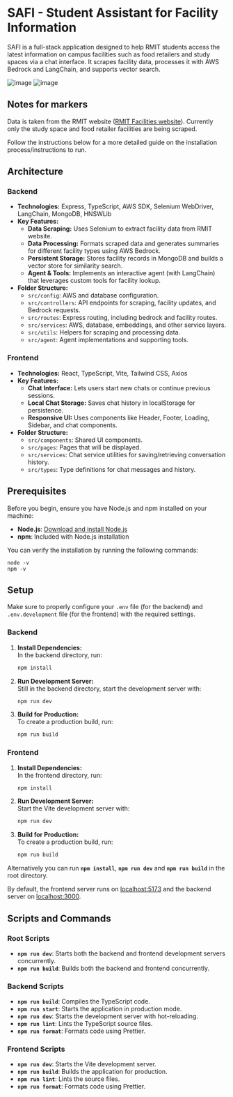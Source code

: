 # SAFI - Student Assistant for Facility Information

SAFI is a full-stack application designed to help RMIT students access the latest information on campus facilities such as food retailers and study spaces via a chat interface. It scrapes facility data, processes it with AWS Bedrock and LangChain, and supports vector search.

![image](https://github.com/user-attachments/assets/a51732e0-492b-4e41-8098-32f02a7ebdaf)
![image](https://github.com/user-attachments/assets/94ae69f0-83b8-4983-b060-337bb8c21225)




## Notes for markers

Data is taken from the RMIT website ([RMIT Facilities website](https://www.rmit.edu.au/about/our-locations-and-facilities/facilities)). Currently only the study space and food retailer facilities are being scraped.

Follow the instructions below for a more detailed guide on the installation process/instructions to run.

## Architecture

### Backend

- **Technologies:** Express, TypeScript, AWS SDK, Selenium WebDriver, LangChain, MongoDB, HNSWLib  
- **Key Features:**
  - **Data Scraping:** Uses Selenium to extract facility data from RMIT website.
  - **Data Processing:** Formats scraped data and generates summaries for different facility types using AWS Bedrock.
  - **Persistent Storage:** Stores facility records in MongoDB and builds a vector store for similarity search.
  - **Agent & Tools:** Implements an interactive agent (with LangChain) that leverages custom tools for facility lookup.
- **Folder Structure:**
  - `src/config`: AWS and database configuration.
  - `src/controllers`: API endpoints for scraping, facility updates, and Bedrock requests.
  - `src/routes`: Express routing, including bedrock and facility routes.
  - `src/services`: AWS, database, embeddings, and other service layers.
  - `src/utils`: Helpers for scraping and processing data.
  - `src/agent`: Agent implementations and supporting tools.

### Frontend

- **Technologies:** React, TypeScript, Vite, Tailwind CSS, Axios  
- **Key Features:**
  - **Chat Interface:** Lets users start new chats or continue previous sessions.
  - **Local Chat Storage:** Saves chat history in localStorage for persistence.
  - **Responsive UI:** Uses components like Header, Footer, Loading, Sidebar, and chat components.
- **Folder Structure:**
  - `src/components`: Shared UI components.
  - `src/pages`: Pages that will be displayed.
  - `src/services`: Chat service utilities for saving/retrieving conversation history.
  - `src/types`: Type definitions for chat messages and history.

## Prerequisites

Before you begin, ensure you have Node.js and npm installed on your machine:

- **Node.js**: [Download and install Node.js](https://nodejs.org/)
- **npm**: Included with Node.js installation

You can verify the installation by running the following commands:

```
node -v
npm -v
```

## Setup

Make sure to properly configure your `.env` file (for the backend) and `.env.development` file (for the frontend) with the required settings. 

### Backend

1. **Install Dependencies:**  
   In the backend directory, run:
   ```bash
   npm install
   ```

2. **Run Development Server:**  
   Still in the backend directory, start the development server with:
   ```bash
   npm run dev
   ```

3. **Build for Production:**  
   To create a production build, run:
   ```bash
   npm run build
   ```

### Frontend

1. **Install Dependencies:**  
   In the frontend directory, run:
   ```bash
   npm install
   ```

2. **Run Development Server:**  
   Start the Vite development server with:
   ```bash
   npm run dev
   ```

3. **Build for Production:**  
   To create a production build, run:
   ```bash
   npm run build
   ```

Alternatively you can run **`npm install`**, **`npm run dev`** and **`npm run build`** in the root directory.

By default, the frontend server runs on [localhost:5173](http://localhost:5173) and the backend server on [localhost:3000](http://localhost:3000).

## Scripts and Commands

### Root Scripts

- **`npm run dev`**: Starts both the backend and frontend development servers concurrently.
- **`npm run build`**: Builds both the backend and frontend concurrently.

### Backend Scripts

- **`npm run build`**: Compiles the TypeScript code.
- **`npm run start`**: Starts the application in production mode.
- **`npm run dev`**: Starts the development server with hot-reloading.
- **`npm run lint`**: Lints the TypeScript source files.
- **`npm run format`**: Formats code using Prettier.

### Frontend Scripts

- **`npm run dev`**: Starts the Vite development server.
- **`npm run build`**: Builds the application for production.
- **`npm run lint`**: Lints the source files.
- **`npm run format`**: Formats code using Prettier.
